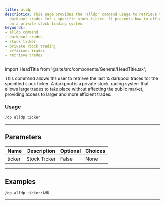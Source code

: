 ```yaml
---
title: alldp
description: This page provides the 'alldp' command usage to retrieve the last 15
  darkpool trades for a specific stock ticker. It presents how to efficiently trade
  on a private stock trading system.
keywords:
- alldp command
- darkpool trades
- stock ticker
- private stock trading
- efficient trades
- retrieve trades
---
```


import HeadTitle from '@site/src/components/General/HeadTitle.tsx';

<HeadTitle title="alldp - Darkpool - Discord - Reference | OpenBB Bot Docs" />

This command allows the user to retrieve the last 15 darkpool trades for the specified stock ticker. A darkpool is a private stock trading system that allows large trades to take place without affecting the public market, providing access to larger and more efficient trades.

### Usage

```python wordwrap
/dp alldp ticker
```

---

## Parameters

| Name | Description | Optional | Choices |
| ---- | ----------- | -------- | ------- |
| ticker | Stock Ticker | False | None |


---

## Examples

```
/dp alldp ticker:AMD
```

---
